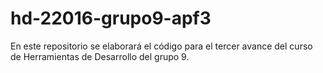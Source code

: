 # hd-22016-grupo9-apf3
En este repositorio se elaborará el código para el tercer avance del curso de Herramientas de Desarrollo del grupo 9.
